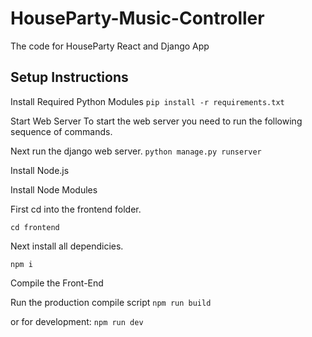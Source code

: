 # HouseParty-Music-Controller

The code for HouseParty React and Django App

## Setup Instructions

Install Required Python Modules
 `pip install -r requirements.txt`

Start Web Server
To start the web server you need to run the following sequence of commands.

Next run the django web server.
`python manage.py runserver`

Install Node.js

Install Node Modules

First cd into the frontend folder.

`cd frontend`

Next install all dependicies.

`npm i`

Compile the Front-End

Run the production compile script
`npm run build`

or for development:
`npm run dev`
